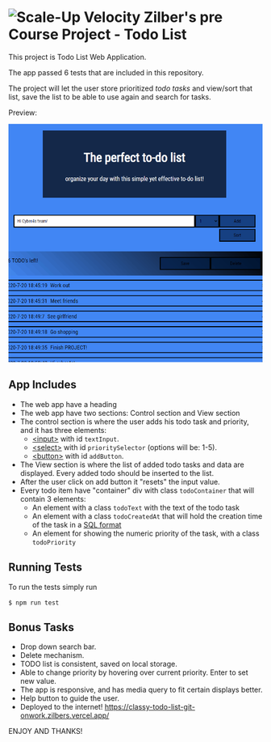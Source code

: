 # ![Scale-Up Velocity](./readme-files/logo-main.png)   Zilber's pre Course Project - Todo List
This project is Todo List Web Application.

The app passed 6 tests that are included in this repository.

The project will let the user store prioritized _todo tasks_ and view/sort that list, save the list to be able to use again and search for tasks.


Preview:

![Add todo task](./readme-files/projectsGif.gif)



## App Includes
- The web app have a heading
- The web app have two sections: Control section and View section
- The control section is where the user adds his todo task and priority, and it has three elements:
  - [\<input\>](https://developer.mozilla.org/en-US/docs/Web/HTML/Element/input) with id `textInput`.
  - [\<select\>](https://developer.mozilla.org/en-US/docs/Web/HTML/Element/select) with id `prioritySelector` (options will be: 1-5).
  - [\<button\>](https://developer.mozilla.org/en-US/docs/Web/HTML/Element/button) with id `addButton`.
- The View section is where the list of added todo tasks and data are displayed. Every added todo should be inserted to the list.
- After the user click on add button it "resets" the input value.
- Every todo item have "container" div with class `todoContainer` that will contain 3 elements:
  - An element with a class `todoText` with the text of the todo task
  - An element with a class `todoCreatedAt` that will hold the creation time of the task in a [SQL format](https://www.w3schools.com/sql/sql_dates.asp#:~:text=SQL%20Date%20Data%20Types&text=DATE%20%2D%20format%20YYYY%2DMM%2D,YEAR%20%2D%20format%20YYYY%20or%20YY)
  - An element for showing the numeric priority of the task, with a class `todoPriority`




## Running Tests

To run the tests simply run
```
$ npm run test
```


## Bonus Tasks
- Drop down search bar.
- Delete mechanism.
- TODO list is consistent, saved on local storage.
- Able to change priority by hovering over current priority. Enter to set new value.
- The app is responsive, and has media query to fit certain displays better.
- Help button to guide the user. 
- Deployed to the internet! https://classy-todo-list-git-onwork.zilbers.vercel.app/


 ENJOY AND THANKS!